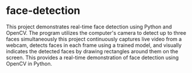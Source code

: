 # face-detection
This project demonstrates real-time face detection using Python and OpenCV. The program utilizes the computer's camera to detect up to three faces simultaneously
this project continuously captures live video from a webcam, detects faces in each frame using a trained model, and visually indicates the detected faces by drawing rectangles around them on the screen. This provides a real-time demonstration of face detection using OpenCV in Python.
